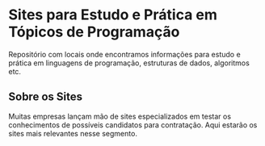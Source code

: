 # Sites para Estudo e Prática em Tópicos de Programação
Repositório com locais onde encontramos informações para estudo e prática em linguagens de programação, estruturas de dados, algoritmos etc.

## Sobre os Sites
Muitas empresas lançam mão de sites especializados em testar os conhecimentos de possíveis candidatos para contratação. Aqui estarão os sites mais relevantes nesse segmento.

